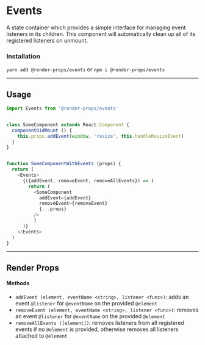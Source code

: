 # Events
A state container which provides a simple interface for managing event listeners
in its children. This component will automatically clean up all of its
registered listeners on unmount.


### Installation
```yarn add @render-props/events``` or ```npm i @render-props/events```


____


## Usage
```js
import Events from '@render-props/events'


class SomeComponent extends React.Component {
  componentDidMount () {
    this.props.addEvent(window, 'resize', this.handleResizeEvent)
  }
}


function SomeComponentWithEvents (props) {
  return (
    <Events>
      {({addEvent, removeEvent, removeAllEvents}) => (
        return (
          <SomeComponent
            addEvent={addEvent}
            removeEvent={removeEvent}
            {...props}
          />
          )
      )}
    </Events>
  )
}
```

____

## Render Props

#### Methods
- `addEvent (element, eventName <string>, listener <func>)`: adds an event
  `@listener` for `@eventName` on the provided `@element`
- `removeEvent (element, eventName <string>, listener <func>)`: removes an event
  `@listener` for `@eventName` on the provided `@element`
- `removeAllEvents ([element])`: removes listeners from all registered events
  if no `@element` is provided, otherwise removes all listeners attached to
  `@element`
